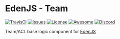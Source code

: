 # EdenJS - Team
[![TravisCI](https://travis-ci.com/eden-js/team.svg?branch=master)](https://travis-ci.com/eden-js/team)
[![Issues](https://img.shields.io/github/issues/eden-js/team.svg)](https://github.com/eden-js/team/issues)
[![License](https://img.shields.io/badge/license-MIT-blue.svg)](https://github.com/eden-js/team)
[![Awesome](https://img.shields.io/badge/awesome-true-green.svg)](https://github.com/eden-js/team)
[![Discord](https://img.shields.io/discord/583845970433933312.svg)](https://discord.gg/5u3f3up)

Team/ACL base logic component for [EdenJS](https://github.com/edenjs-cli)